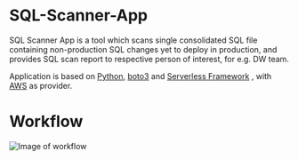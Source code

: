 # SQL-Scanner-App

SQL Scanner App is a tool which scans single consolidated SQL file containing non-production SQL changes yet to deploy in production, and provides SQL scan report to respective person of interest, for e.g. DW team.

Application is based on [Python](https://www.python.org/downloads/release/python-380/), [boto3](https://boto3.amazonaws.com/v1/documentation/api/latest/index.html) and [Serverless Framework](https://www.serverless.com/framework/docs/) , with [AWS](https://aws.amazon.com/) as provider.

# Workflow

![Image of workflow](https://github.com/bipro1992/sqlscanner-python-app/blob/main/workflow.jpg)
